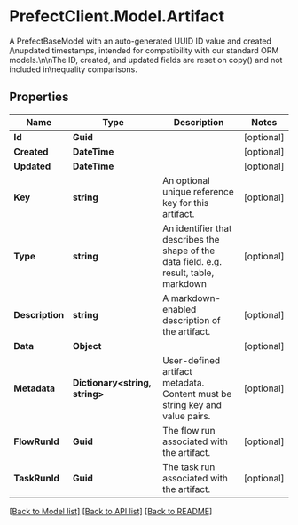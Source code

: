 # PrefectClient.Model.Artifact
A PrefectBaseModel with an auto-generated UUID ID value and created /\\nupdated timestamps, intended for compatibility with our standard ORM models.\\n\\nThe ID, created, and updated fields are reset on copy() and not included in\\nequality comparisons.

## Properties

Name | Type | Description | Notes
------------ | ------------- | ------------- | -------------
**Id** | **Guid** |  | [optional] 
**Created** | **DateTime** |  | [optional] 
**Updated** | **DateTime** |  | [optional] 
**Key** | **string** | An optional unique reference key for this artifact. | [optional] 
**Type** | **string** | An identifier that describes the shape of the data field. e.g. result, table, markdown | [optional] 
**Description** | **string** | A markdown-enabled description of the artifact. | [optional] 
**Data** | **Object** |  | [optional] 
**Metadata** | **Dictionary&lt;string, string&gt;** | User-defined artifact metadata. Content must be string key and value pairs. | [optional] 
**FlowRunId** | **Guid** | The flow run associated with the artifact. | [optional] 
**TaskRunId** | **Guid** | The task run associated with the artifact. | [optional] 

[[Back to Model list]](../README.md#documentation-for-models) [[Back to API list]](../README.md#documentation-for-api-endpoints) [[Back to README]](../README.md)

